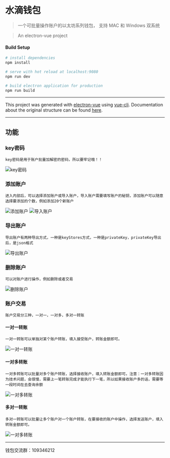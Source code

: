 # 水滴钱包

> 一个可批量操作账户的以太坊系列钱包，
> 支持 MAC 和 Windows 双系统

> An electron-vue project

#### Build Setup

``` bash
# install dependencies
npm install

# serve with hot reload at localhost:9080
npm run dev

# build electron application for production
npm run build


```

---

This project was generated with [electron-vue](https://github.com/SimulatedGREG/electron-vue) using [vue-cli](https://github.com/vuejs/vue-cli). Documentation about the original structure can be found [here](https://simulatedgreg.gitbooks.io/electron-vue/content/index.html).

---

## 功能

### key密码
    key密码是用于账户批量加解密的密码，所以要牢记哦！！
   ![key密码][1]

### 添加账户
    进入内部后，可以选择添加账户或导入账户，导入账户需要填写账户的秘钥，添加账户可以随意选择要添加的个数，例如添加20个新账户
   ![添加账户][2]
   ![导入账户][3]

### 导出账户
    导出账户有两种导出方式，一种是keyStores方式，一种是privateKey，privateKey导出后，是json格式
   ![导出账户][5]

### 删除账户
    可以对账户进行操作，例如删除或者交易
   ![删除账户][4]

### 账户交易
    账户交易分三种，一对一，一对多，多对一转账

#### 一对一转账
    一对一转账可以单独对某个账户转账，填入接受账户，转账金额即可。
   ![一对一转账][6]

#### 一对多转账
    一对多转账可以批量对多个账户转账，选择接收账户，填入转账金额即可。注意：一对多转账因为技术问题，会很慢，需要上一笔转账完成才能执行下一笔，所以如果接收账户多的话，需要等一段时间在去查询余额
   ![一对多转账][7]

#### 多对一转账
    多对一转账可以批量让多个账户对一个账户转账，在要接收的账户中操作，选择发送账户，填入转账金额即可。
   ![一对多转账][7]

---
钱包交流群：109346212

[1]: https://raw.githubusercontent.com/chengle123/waterDropWallet/master/img/1.png
[2]: https://raw.githubusercontent.com/chengle123/waterDropWallet/master/img/2.png
[3]: https://raw.githubusercontent.com/chengle123/waterDropWallet/master/img/3.png
[4]: https://raw.githubusercontent.com/chengle123/waterDropWallet/master/img/4.png
[5]: https://raw.githubusercontent.com/chengle123/waterDropWallet/master/img/5.png
[6]: https://raw.githubusercontent.com/chengle123/waterDropWallet/master/img/6.png
[7]: https://raw.githubusercontent.com/chengle123/waterDropWallet/master/img/7.png
[8]: https://raw.githubusercontent.com/chengle123/waterDropWallet/master/img/8.png
